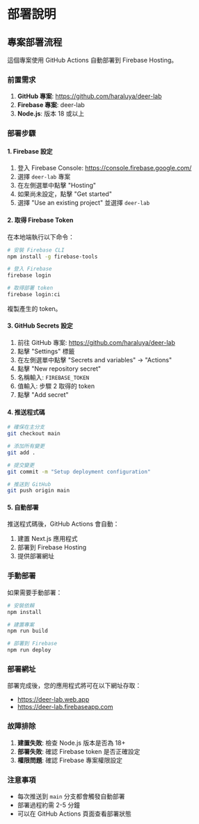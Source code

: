 # 部署說明

## 專案部署流程

這個專案使用 GitHub Actions 自動部署到 Firebase Hosting。

### 前置需求

1. **GitHub 專案**: https://github.com/haraluya/deer-lab
2. **Firebase 專案**: deer-lab
3. **Node.js**: 版本 18 或以上

### 部署步驟

#### 1. Firebase 設定

1. 登入 Firebase Console: https://console.firebase.google.com/
2. 選擇 `deer-lab` 專案
3. 在左側選單中點擊 "Hosting"
4. 如果尚未設定，點擊 "Get started"
5. 選擇 "Use an existing project" 並選擇 `deer-lab`

#### 2. 取得 Firebase Token

在本地端執行以下命令：

```bash
# 安裝 Firebase CLI
npm install -g firebase-tools

# 登入 Firebase
firebase login

# 取得部署 token
firebase login:ci
```

複製產生的 token。

#### 3. GitHub Secrets 設定

1. 前往 GitHub 專案: https://github.com/haraluya/deer-lab
2. 點擊 "Settings" 標籤
3. 在左側選單中點擊 "Secrets and variables" → "Actions"
4. 點擊 "New repository secret"
5. 名稱輸入: `FIREBASE_TOKEN`
6. 值輸入: 步驟 2 取得的 token
7. 點擊 "Add secret"

#### 4. 推送程式碼

```bash
# 確保在主分支
git checkout main

# 添加所有變更
git add .

# 提交變更
git commit -m "Setup deployment configuration"

# 推送到 GitHub
git push origin main
```

#### 5. 自動部署

推送程式碼後，GitHub Actions 會自動：
1. 建置 Next.js 應用程式
2. 部署到 Firebase Hosting
3. 提供部署網址

### 手動部署

如果需要手動部署：

```bash
# 安裝依賴
npm install

# 建置專案
npm run build

# 部署到 Firebase
npm run deploy
```

### 部署網址

部署完成後，您的應用程式將可在以下網址存取：
- https://deer-lab.web.app
- https://deer-lab.firebaseapp.com

### 故障排除

1. **建置失敗**: 檢查 Node.js 版本是否為 18+
2. **部署失敗**: 確認 Firebase token 是否正確設定
3. **權限問題**: 確認 Firebase 專案權限設定

### 注意事項

- 每次推送到 `main` 分支都會觸發自動部署
- 部署過程約需 2-5 分鐘
- 可以在 GitHub Actions 頁面查看部署狀態
